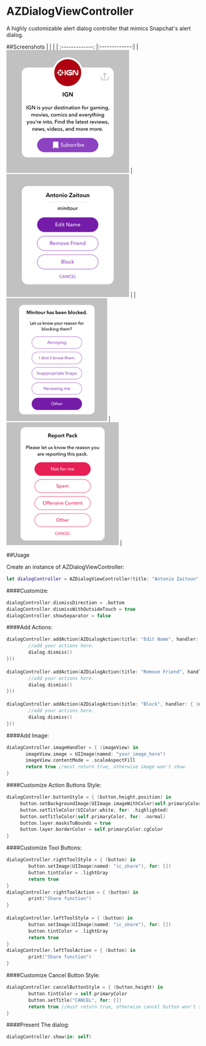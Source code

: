 # AZDialogViewController
A highly customizable alert dialog controller that mimics Snapchat's alert dialog.


##Screenshots
|         |            |
| :-------------: |:-------------:| 
| <img src="Screenshots/sc_1.png" height="320" /> | <img src="Screenshots/sc_2.png" height="320" /> |
| <img src="Screenshots/sc_3.png" height="320" /> | <img src="Screenshots/sc_4.png" height="320" /> |
 

##Usage

Create an instance of AZDialogViewController:
```swift
let dialogController = AZDialogViewController(title: "Antonio Zaitoun", message: "minitour")
```

####Customize:
```swift
dialogController.dismissDirection = .bottom
dialogController.dismissWithOutsideTouch = true
dialogController.showSeparator = false
```

####Add Actions:
```swift
dialogController.addAction(AZDialogAction(title: "Edit Name", handler: { (dialog) -> (Void) in
        //add your actions here.
        dialog.dismiss()
}))
        
dialogController.addAction(AZDialogAction(title: "Remove Friend", handler: { (dialog) -> (Void) in
        //add your actions here.
        dialog.dismiss()
}))
        
dialogController.addAction(AZDialogAction(title: "Block", handler: { (dialog) -> (Void) in
        //add your actions here.
        dialog.dismiss()
}))
```

####Add Image:
```swift
dialogController.imageHandler = { (imageView) in
       imageView.image = UIImage(named: "your_image_here")
       imageView.contentMode = .scaleAspectFill
       return true //must return true, otherwise image won't show.
}
```

####Customize Action Buttons Style:
```swift
dialogController.buttonStyle = { (button,height,position) in
     button.setBackgroundImage(UIImage.imageWithColor(self.primaryColorDark), for: .highlighted)
     button.setTitleColor(UIColor.white, for: .highlighted)
     button.setTitleColor(self.primaryColor, for: .normal)
     button.layer.masksToBounds = true
     button.layer.borderColor = self.primaryColor.cgColor
}
```

####Customize Tool Buttons:
```swift
dialogController.rightToolStyle = { (button) in
        button.setImage(UIImage(named: "ic_share"), for: [])
        button.tintColor = .lightGray
        return true
}      
dialogController.rightToolAction = { (button) in
        print("Share function")
}

dialogController.leftToolStyle = { (button) in
        button.setImage(UIImage(named: "ic_share"), for: [])
        button.tintColor = .lightGray
        return true
}      
dialogController.leftToolAction = { (button) in
        print("Share function")
}

```

####Customize Cancel Button Style:
```swift
dialogController.cancelButtonStyle = { (button,height) in
        button.tintColor = self.primaryColor
        button.setTitle("CANCEL", for: [])
        return true //must return true, otherwise cancel button won't show.
}
```

####Present The dialog:
```swift
dialogController.show(in: self)
```
